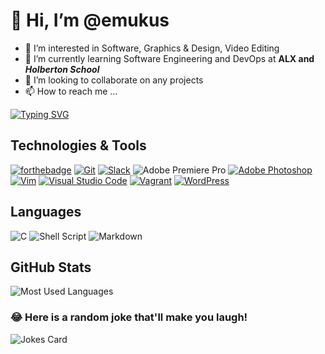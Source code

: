 # 👋 Hi, I’m @emukus
- 👀 I’m interested in Software, Graphics & Design, Video Editing 
- 🌱 I’m currently learning Software Engineering and DevOps at **ALX and _Holberton School_**
- 💞️ I’m looking to collaborate on any projects
- 📫 How to reach me ...

[![Typing SVG](https://readme-typing-svg.herokuapp.com/?lines=Budding+Software+Engineer;Graphic+Designer;and+Video+Editor)](https://git.io/typing-svg)

## Technologies & Tools
[![forthebadge](https://forthebadge.com/images/badges/uses-badges.svg)](https://forthebadge.com)
[![Git](https://img.shields.io/badge/git-%23F05033.svg?style=for-the-badge&logo=git&logoColor=white)](https://git-scm.com/ "Git")
[![Slack](https://img.shields.io/badge/Slack-4A154B?style=for-the-badge&logo=slack&logoColor=white)](https://www.slack.com/ "Slack")
![Adobe Premiere Pro](https://img.shields.io/badge/Adobe%20Premiere%20Pro-9999FF.svg?style=for-the-badge&logo=Adobe%20Premiere%20Pro&logoColor=white "Premiere Pro")
[![Adobe Photoshop](https://img.shields.io/badge/adobe%20photoshop-%2331A8FF.svg?style=for-the-badge&logo=adobe%20photoshop&logoColor=white)](https://www.photoshop.com/ "Photoshop")
[![Vim](https://img.shields.io/badge/VIM-%2311AB00.svg?style=for-the-badge&logo=vim&logoColor=white)](https://www.vim.org/ "Vim")
[![Visual Studio Code](https://img.shields.io/badge/Visual%20Studio%20Code-0078d7.svg?style=for-the-badge&logo=visual-studio-code&logoColor=white)](https://code.visualstudio.com/ "VS Code")
[![Vagrant](https://img.shields.io/badge/vagrant-%231563FF.svg?style=for-the-badge&logo=vagrant&logoColor=white)](https://vagrantup.com/ "Vagrant")
[![WordPress](https://img.shields.io/badge/WordPress-%23117AC9.svg?style=for-the-badge&logo=WordPress&logoColor=white)](https://wordpress.com/website-builder/ "WordPress")

## Languages
![C](https://img.shields.io/badge/c-%2300599C.svg?style=for-the-badge&logo=c&logoColor=white)
![Shell Script](https://img.shields.io/badge/shell_script-%23121011.svg?style=for-the-badge&logo=gnu-bash&logoColor=white)
![Markdown](https://img.shields.io/badge/Markdown-000000?style=for-the-badge&logo=markdown&logoColor=white)

## GitHub Stats
![Most Used Languages](https://github-readme-stats.vercel.app/api/top-langs/?username=emukus&theme=blue-green)


### 😂 Here is a random joke that'll make you laugh!
![Jokes Card](https://readme-jokes.vercel.app/api)

<!---
emukus/emukus is a ✨ special ✨ repository because its `README.md` (this file) appears on your GitHub profile.
You can click the Preview link to take a look at your changes.
--->
